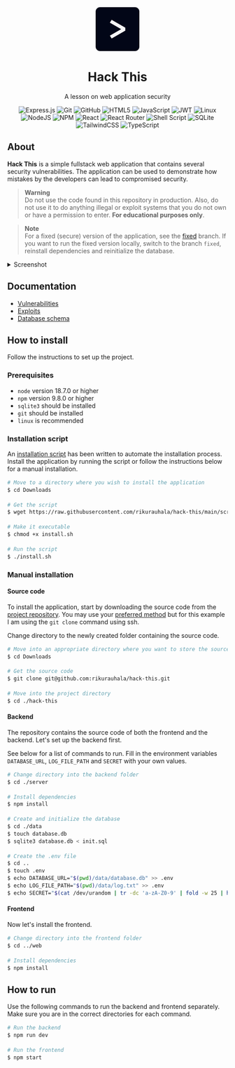 <div align="center">
  <img
    height="100px"
    src="docs/img/logo.png"
    width="100px"
  />
</div>

<h1 align="center">
  Hack This
</h1>

<div align="center">

  A lesson on web application security

</div>

<div align="center">

![Express.js](https://img.shields.io/badge/express.js-%23404d59.svg?style=for-the-badge&logo=express&logoColor=%2361DAFB)
![Git](https://img.shields.io/badge/git-%23F05033.svg?style=for-the-badge&logo=git&logoColor=white)
![GitHub](https://img.shields.io/badge/github-%23121011.svg?style=for-the-badge&logo=github&logoColor=white)
![HTML5](https://img.shields.io/badge/html5-%23E34F26.svg?style=for-the-badge&logo=html5&logoColor=white)
![JavaScript](https://img.shields.io/badge/javascript-%23323330.svg?style=for-the-badge&logo=javascript&logoColor=%23F7DF1E)
![JWT](https://img.shields.io/badge/JWT-black?style=for-the-badge&logo=JSON%20web%20tokens)
![Linux](https://img.shields.io/badge/Linux-FCC624?style=for-the-badge&logo=linux&logoColor=black)
![NodeJS](https://img.shields.io/badge/node.js-6DA55F?style=for-the-badge&logo=node.js&logoColor=white)
![NPM](https://img.shields.io/badge/NPM-%23CB3837.svg?style=for-the-badge&logo=npm&logoColor=white)
![React](https://img.shields.io/badge/react-%2320232a.svg?style=for-the-badge&logo=react&logoColor=%2361DAFB)
![React Router](https://img.shields.io/badge/React_Router-CA4245?style=for-the-badge&logo=react-router&logoColor=white)
![Shell Script](https://img.shields.io/badge/shell_script-%23121011.svg?style=for-the-badge&logo=gnu-bash&logoColor=white)
![SQLite](https://img.shields.io/badge/sqlite-%2307405e.svg?style=for-the-badge&logo=sqlite&logoColor=white)
![TailwindCSS](https://img.shields.io/badge/tailwindcss-%2338B2AC.svg?style=for-the-badge&logo=tailwind-css&logoColor=white)
![TypeScript](https://img.shields.io/badge/typescript-%23007ACC.svg?style=for-the-badge&logo=typescript&logoColor=white)

</div>

## About

**Hack This** is a simple fullstack web application that contains several security vulnerabilities. The application can be used to demonstrate how mistakes by the developers can lead to compromised security.

> **Warning**  
> Do not use the code found in this repository in production. Also, do not use it to do anything illegal or exploit systems that you do not own or have a permission to enter. **For educational purposes only**.

> **Note**  
> For a fixed (secure) version of the application, see the [fixed](https://github.com/rikurauhala/hack-this/tree/fixed) branch. If you want to run the fixed version locally, switch to the branch `fixed`, reinstall dependencies and reinitialize the database.

<details>
  <summary>
    Screenshot
  </summary>
  <p>
    <img
      alt="The guest book page of the application"
      src="docs/img/guestbook.png"
      title="The guest book page of the application, viewed as an admin"
    />
  </p>
  <p>
    <i>
      The guest book page of the application, viewed as an admin
    </i>
  </p>
</details>

## Documentation

- [Vulnerabilities](docs/vulnerabilities.md)
- [Exploits](docs/exploits.md)
- [Database schema](docs/database.md)

## How to install

Follow the instructions to set up the project.

### Prerequisites

- `node` version 18.7.0 or higher
- `npm` version 9.8.0 or higher
- `sqlite3` should be installed
- `git` should be installed
- `linux` is recommended

### Installation script

An [installation script](scripts/install.sh) has been written to automate the installation process. Install the application by running the script or follow the instructions below for a manual installation.

```bash
# Move to a directory where you wish to install the application
$ cd Downloads

# Get the script
$ wget https://raw.githubusercontent.com/rikurauhala/hack-this/main/scripts/install.sh

# Make it executable
$ chmod +x install.sh

# Run the script
$ ./install.sh
```

### Manual installation

#### Source code

To install the application, start by downloading the source code from the [project repository](https://github.com/rikurauhala/hack-this). You may use your [preferred method](https://docs.github.com/en/repositories/creating-and-managing-repositories/cloning-a-repository) but for this example I am using the `git clone` command using ssh.

Change directory to the newly created folder containing the source code.

```bash
# Move into an appropriate directory where you want to store the source code
$ cd Downloads

# Get the source code
$ git clone git@github.com:rikurauhala/hack-this.git

# Move into the project directory
$ cd ./hack-this
```

#### Backend

The repository contains the source code of both the frontend and the backend. Let's set up the backend first.

See below for a list of commands to run. Fill in the environment variables `DATABASE_URL`, `LOG_FILE_PATH` and `SECRET` with your own values.

```bash
# Change directory into the backend folder
$ cd ./server

# Install dependencies
$ npm install

# Create and initialize the database
$ cd ./data
$ touch database.db
$ sqlite3 database.db < init.sql

# Create the .env file
$ cd ..
$ touch .env
$ echo DATABASE_URL="$(pwd)/data/database.db" >> .env
$ echo LOG_FILE_PATH="$(pwd)/data/log.txt" >> .env
$ echo SECRET="$(cat /dev/urandom | tr -dc 'a-zA-Z0-9' | fold -w 25 | head -n 1)" >> .env
```

#### Frontend

Now let's install the frontend.

```bash
# Change directory into the frontend folder
$ cd ../web

# Install dependencies
$ npm install
```

## How to run

Use the following commands to run the backend and frontend separately. Make sure you are in the correct directories for each command.

```bash
# Run the backend
$ npm run dev

# Run the frontend
$ npm start
```
